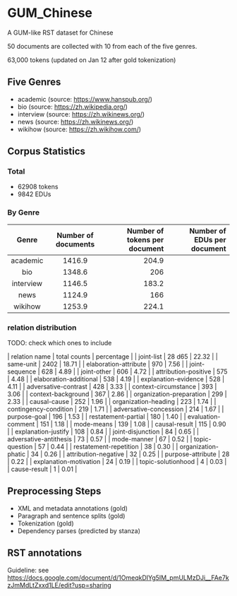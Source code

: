 # GUM_Chinese

A GUM-like RST dataset for Chinese

50 documents are collected with 10 from each of the five genres.

63,000 tokens (updated on Jan 12 after gold tokenization)


## Five Genres
- academic (source: https://www.hanspub.org/)
- bio (source: https://zh.wikipedia.org/)
- interview (source: https://zh.wikinews.org/)
- news (source: https://zh.wikinews.org/)
- wikihow (source: https://zh.wikihow.com/)

## Corpus Statistics

### Total
- 62908 tokens
- 9842 EDUs


### By Genre
| Genre   |  Number of documents |  Number of tokens per document | Number of EDUs per document |
|:----------:|:-------------:|------:|------:|
| academic | 1416.9 | 204.9 |
| bio |    1348.6 |	206 |
| interview | 1146.5 | 183.2 |
| news | 1124.9 | 166 |
| wikihow | 1253.9 | 224.1 |


### relation distribution
TODO: check which ones to include 

| relation name | total counts | percentage |
| joint-list | 28 d65 | 22.32 |
| same-unit | 2402 | 18.71 |
| elaboration-attribute | 970 | 7.56 |
| joint-sequence | 628 | 4.89 |
| joint-other | 606 | 4.72 |
| attribution-positive | 575 | 4.48 |
| elaboration-additional | 538 | 4.19 |
| explanation-evidence | 528 | 4.11 |
| adversative-contrast | 428 | 3.33 |
| context-circumstance | 393 | 3.06 |
| context-background | 367 | 2.86 |
| organization-preparation | 299 | 2.33 |
| causal-cause | 252 | 1.96 |
| organization-heading | 223 | 1.74 |
| contingency-condition | 219 | 1.71 |
| adversative-concession | 214 | 1.67 |
| purpose-goal | 196 | 1.53 |
| restatement-partial | 180 | 1.40 |
| evaluation-comment | 151 | 1.18 |
| mode-means | 139 | 1.08 |
| causal-result | 115 | 0.90 |
| explanation-justify | 108 | 0.84 |
| joint-disjunction | 84 | 0.65 |
| adversative-antithesis | 73 | 0.57 |
| mode-manner | 67 | 0.52 |
| topic-question | 57 | 0.44 |
| restatement-repetition | 38 | 0.30 |
| organization-phatic | 34 | 0.26 |
| attribution-negative | 32 | 0.25 |
| purpose-attribute | 28 | 0.22 |
| explanation-motivation | 24 | 0.19 |
| topic-solutionhood | 4 | 0.03 |
| cause-result | 1 | 0.01 |

## Preprocessing Steps
- XML and metadata annotations (gold)
- Paragraph and sentence splits (gold)
- Tokenization (gold) 
- Dependency parses (predicted by stanza)

## RST annotations
Guideline: see https://docs.google.com/document/d/1OmeqkDIYg5IM_pmULMzDJi__FAe7kzJmMdLtZxxd1LE/edit?usp=sharing

